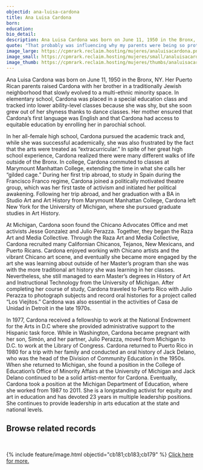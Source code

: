 ```yaml
---
objectid: ana-luisa-cardona
title: Ana Luisa Cardona
born:
education:
bio_detail: 
description: Ana Luisa Cardona was born on June 11, 1950 in the Bronx, NY. Her Puerto Rican parents raised Cardona with her brother in a traditionally Jewish neighborhood that slowly evolved to a multi-ethnic minority space. Cardona would go on to be an influential scholar, artist, and activist, founding the Chicano Advocates Office at the University of Michigan, where she collaborated with Jesse Gonzalez and Julio Perazza, her future partner in life and love, to create the influential Raza Art and Media Collective. 
quote: "That probably was influencing why my parents were being so protective because it was the 60s, and things were changing, and they didn't understand this world, or me, and why I was beginning to do the things I was doing."
image_large: https://cpmrark.reclaim.hosting/mujeres/analuisacardona.png
image_small: https://cpmrark.reclaim.hosting/mujeres/small/analuisacardona_sm.jpg
image_thumb: https://cpmrark.reclaim.hosting/mujeres/thumbs/analuisacardona_th.jpg
---
```


Ana Luisa Cardona was born on June 11, 1950 in the Bronx, NY. Her Puerto Rican parents raised Cardona with her brother in a traditionally Jewish neighborhood that slowly evolved to a multi-ethnic minority space. In elementary school, Cardona was placed in a special education class and tracked into lower ability-level classes because she was shy, but she soon grew out of her shyness thanks to dance classes. Her mother ensured that Cardona’s first language was English and that Cardona had access to equitable education by enrolling her in parochial school.

In her all-female high school, Cardona pursued the academic track and, while she was successful academically, she was also frustrated by the fact that the arts were treated as “extracurricular.” In spite of her great high school experience, Cardona realized there were many different walks of life outside of the Bronx. In college, Cardona commuted to classes at Marymount Manhattan College, extending the time in what she calls her “gilded cage.” During her first trip abroad, to study in Spain during the Francisco Franco regime, Cardona joined a politically motivated theatre group, which was her first taste of activism and initiated her political awakening. Following her trip abroad, and her graduation with a BA in Studio Art and Art History from Marymount Manhattan College, Cardona left New York for the University of Michigan, where she pursued graduate studies in Art History.

At Michigan, Cardona soon found the Chicano Advocates Office and met activists Jesse Gonzalez and Julio Perazza. Together, they began the Raza Art and Media Collective. Through the Raza Art and Media Collective, Cardona recruited many Californian Chicanos, Tejanos, New Mexicans, and Puerto Ricans. Cardona enjoyed working with Chicano artists and the vibrant Chicano art scene, and eventually she became more engaged by the art she was learning about outside of her Master’s program than she was with the more traditional art history she was learning in her classes. Nevertheless, she still managed to earn Master’s degrees in History of Art and Instructional Technology from the University of Michigan. After completing her course of study, Cardona traveled to Puerto Rico with Julio Perazza to photograph subjects and record oral histories for a project called “Los Viejitos.” Cardona was also essential in the activities of Casa de Unidad in Detroit in the late 1970s.

In 1977, Cardona received a fellowship to work at the National Endowment for the Arts in D.C where she provided administrative support to the Hispanic task force. While in Washington, Cardona became pregnant with her son, Simón, and her partner, Julio Perazza, moved from Michigan to D.C. to work at the Library of Congress. Cardona returned to Puerto Rico in 1980 for a trip with her family and conducted an oral history of Jack Delano, who was the head of the Division of Community Education in the 1950s. When she returned to Michigan, she found a position in the College of Education’s Office of Minority Affairs at the University of Michigan and Jack Delano continued to be a solid artist-mentor for Cardona. Eventually, Cardona took a position at the Michigan Department of Education, where she worked from 1987 to 2011. She is a longstanding activist for equity and art in education and has devoted 23 years in multiple leadership positions. She continues to provide leadership in arts education at the state and national levels.

## Browse related records
<br>

{% include feature/image.html objectid="cb181;cb183;cb179" %}
[Click here for more.](http://127.0.0.1:4000/chicanapormiraza/browse.html#ana%20luisa%20cardona)